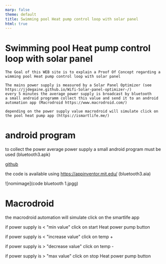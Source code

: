 ```yaml
---
marp: false
theme: default
title: Swimming pool Heat pump control loop with solar panel
html: true
---
```


# Swimming pool Heat pump control loop with solar panel

    The Goal of this WEB site is to explain a Proof Of Concept regarding a wimming pool Heat pump control loop with solar panel
    
    The mains power supply is measured by a Solar Panel Optimizer (see https://jjdegaine.github.io/Wifi-Solar-panel-optimizer-/)
    every 5 minutes the average power supply is broadcast by bluetooth
    a small android programm collect this value and send it to an android automation app (Macrodroid https://www.macrodroid.com/)

    depending on the power supply value macrodroid will simulate click on the pool heat pump app (https://ismartlife.me/)

# android program

to collect the power average power supply a small android program must be used (bluetooth3.apk)

[github](https://github.com/jjdegaine/PAC)

the code is available using https://appinventor.mit.edu/ (bluetooth3.aia)

![nomimage](code bluetooth 1.jpgg)

# Macrodroid

the macrodroid automation will simulate click on the smartlife app

if power supply is < "min value" click on start Heat power pump button

if power supply is < "increase value" click on temp +
    
if power supply is > "decrease value" click on temp -

if power supply is > "max value" click on stop Heat power pump button


